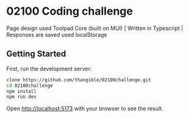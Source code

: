 # 02100 Coding challenge

Page design used Toolpad Core (built on MUI) |
Written in Typescript | 
Responses are saved used localStorage 

## Getting Started

First, run the development server:

```bash
clone https://github.com/thangible/02100challenge.git
cd 02100challenge
npm install
npm run dev
```

Open [http://localhost:5173](http://localhost:5173) with your browser to see the result.


